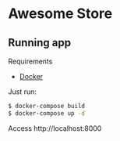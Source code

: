 # Awesome Store

## Running app

Requirements

- [Docker](https://www.docker.com/)

Just run:

```bash
$ docker-compose build
$ docker-compose up -d
```

Access http://localhost:8000
